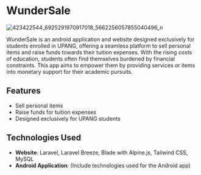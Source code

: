 # WunderSale

![423422544_6925291970917018_5662256057855040496_n](https://github.com/RenierRains/WunderSale/assets/47496157/e81f17c7-638e-460c-814e-ebcf4775f8f0)

WunderSale is an android application and website designed exclusively for students enrolled in UPANG, offering a seamless platform to sell personal items and raise funds towards their tuition expenses. With the rising costs of education, students often find themselves burdened by financial constraints. This app aims to empower them by providing services or items into monetary support for their academic pursuits.

## Features

- Sell personal items
- Raise funds for tuition expenses
- Designed exclusively for UPANG students

## Technologies Used

- **Website**: Laravel, Laravel Breeze, Blade with Alpine.js, Tailwind CSS, MySQL
- **Android Application**: (Include technologies used for the Android app)


